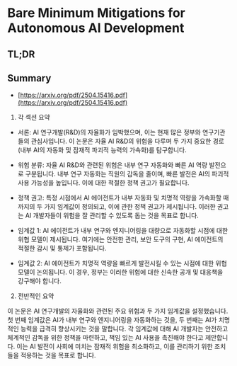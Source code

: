 # Bare Minimum Mitigations for Autonomous AI Development
## TL;DR
## Summary
- [https://arxiv.org/pdf/2504.15416.pdf](https://arxiv.org/pdf/2504.15416.pdf)

1. 각 섹션 요약

- 서론:
  AI 연구개발(R&D)의 자율화가 임박했으며, 이는 현재 많은 정부와 연구기관들의 관심사입니다. 이 논문은 자율 AI R&D의 위험을 다루며 두 가지 중요한 경로(내부 AI의 자동화 및 잠재적 파괴적 능력의 가속화)를 탐구합니다.

- 위험 분류:
  자율 AI R&D와 관련된 위험은 내부 연구 자동화와 빠른 AI 역량 발전으로 구분됩니다. 내부 연구 자동화는 직원의 감독을 줄이며, 빠른 발전은 AI의 파괴적 사용 가능성을 높입니다. 이에 대한 적절한 정책 권고가 필요합니다.

- 정책 권고:
  특정 시점에서 AI 에이전트가 내부 자동화 및 치명적 역량을 가속화할 때까지의 두 가지 임계값이 정의되고, 이에 관한 정책 권고가 제시됩니다. 이러한 권고는 AI 개발자들이 위험을 잘 관리할 수 있도록 돕는 것을 목표로 합니다.

- 임계값 1:
  AI 에이전트가 내부 연구와 엔지니어링을 대량으로 자동화할 시점에 대한 위협 모델이 제시됩니다. 여기에는 안전한 관리, 보안 도구의 구현, AI 에이전트의 적절한 감시 및 통제가 포함됩니다.

- 임계값 2:
  AI 에이전트가 치명적 역량을 빠르게 발전시킬 수 있는 시점에 대한 위협 모델이 논의됩니다. 이 경우, 정부는 이러한 위험에 대한 신속한 공개 및 대응책을 강구해야 합니다.

2. 전반적인 요약

이 논문은 AI 연구개발의 자율화와 관련된 주요 위험과 두 가지 임계값을 설정했습니다. 첫 번째 임계값은 AI가 내부 연구와 엔지니어링을 자동화하는 것을, 두 번째는 AI가 치명적인 능력을 급격히 향상시키는 것을 말합니다. 각 임계값에 대해 AI 개발자는 안전하고 체계적인 감독을 위한 정책을 마련하고, 책임 있는 AI 사용을 촉진해야 한다고 제안합니다. 이는 AI 발전이 사회에 미치는 잠재적 위험을 최소화하고, 이를 관리하기 위한 조치들을 적용하는 것을 목표로 합니다.